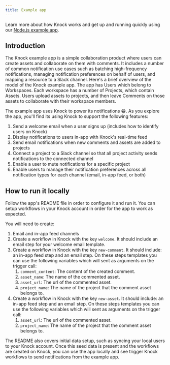 ```yaml
---
title: Example app
---
```


Learn more about how Knock works and get up and running quickly using our [Node.js example app](https://github.com/knocklabs/example-collaboration-app/).

## Introduction

The Knock example app is a simple collaboration product where users can create assets and collaborate on them with comments. It includes a number of common notification use cases such as batching high-frequency notifications, managing notification preferences on behalf of users, and mapping a resource to a Slack channel.
Here's a brief overview of the model of the Knock example app. The app has Users which belong to Workspaces. Each workspace has a number of Projects, which contain Assets. Users upload assets to projects, and then leave Comments on those assets to collaborate with their workspace members.

The example app uses Knock to power its notifications 😁.
As you explore the app, you'll find its using Knock to support the following features:

1. Send a welcome email when a user signs up (includes how to identify users on Knock)
2. Display notifications to users in-app with Knock's real-time feed
3. Send email notifications when new comments and assets are added to projects
4. Connect a project to a Slack channel so that all project activity sends notifications to the connected channel
5. Enable a user to mute notifications for a specific project
6. Enable users to manage their notification preferences across all notification types for each channel (email, in-app feed, or both)

## How to run it locally

Follow the app's README file in order to configure it and run it.
You can setup workflows in your Knock account in order for the app to work as expected.

You will need to create:

1. Email and in-app feed channels
2. Create a workflow in Knock with the key `welcome`. It should include an email step for your welcome email template.
3. Create a workflow in Knock with the key `new-comment`. It should include: an in-app feed step and an email step. On these steps templates you can use the following variables which will sent as arguments on the trigger call:
    1. `comment_content`: The content of the created comment.
    2. `asset_name`: The name of the commented asset.
    3. `asset_url`: The url of the commented asset.
    4. `project_name`: The name of the project that the comment asset belongs to.
4. Create a workflow in Knock with the key `new-asset`. It should include: an in-app feed step and an email step. On these steps templates you can use the following variables which will sent as arguments on the trigger call:
    1. `asset_url`: The url of the commented asset.
    2. `project_name`: The name of the project that the comment asset belongs to.

The README also covers initial data setup, such as syncing your local users to your Knock account.
Once this seed data is present and the workflows are created on Knock, you can use the app locally and see
trigger Knock workflows to send notifications from the example app.
